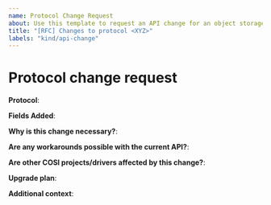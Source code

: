 ```yaml
---
name: Protocol Change Request
about: Use this template to request an API change for an object storage protocol (e.g., S3, Azure, GCP)
title: "[RFC] Changes to protocol <XYZ>"
labels: "kind/api-change"
---
```

# Protocol change request

<!--
You MUST use this template while requesting a protocol change.
Provide as much info as possible so that we may assist in a timely manner.
Enclose all log/console output in triple-backticks.
Thanks!
-->

**Protocol**:
<!-- e.g., S3, Azure, GCP, or a new protocol -->

**Fields Added**:
<!-- Propose fields that need to be added to the current protocol's API. For a new protocol, please propose all fields that are or may become relevant. -->

**Why is this change necessary?**:
<!-- Explain the limitations of the current protocol API. -->

**Are any workarounds possible with the current API?**:
<!-- If possible, describe a workaround that allows the current protocol API to support desired usage. -->

**Are other COSI projects/drivers affected by this change?**:
<!-- If yes, describe how they may be affected. -->

**Upgrade plan**:
<!-- Proposal for how affected projects/drivers should handle possible upgrade issues. -->

**Additional context**:
<!-- Add any other context about the RFC here. -->
